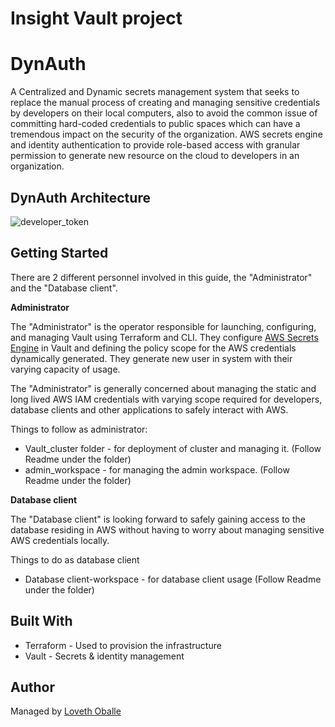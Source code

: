 # Insight Vault project

# DynAuth
A Centralized and Dynamic secrets management system that seeks to replace the manual process of creating and managing sensitive credentials by developers on their local computers, also to avoid the common issue of committing hard-coded credentials to public spaces which can have a tremendous impact on the security of the organization. AWS secrets engine and identity authentication to provide role-based access with granular permission to generate new resource on the cloud to developers in an organization.

## DynAuth Architecture

![developer_token](../snapshots/login_using_token.png)


## Getting Started

There are 2 different personnel involved in this guide, the "Administrator" and the "Database client". 

**Administrator**

The "Administrator" is the operator responsible for launching, configuring, and managing Vault using Terraform and CLI. They configure [AWS Secrets Engine](https://www.vaultproject.io/docs/secrets/aws/index.html) in Vault and defining the policy scope for the AWS credentials dynamically generated. They generate new user in system with their varying capacity of usage.

The "Administrator" is generally concerned about managing the static and long lived AWS IAM credentials with varying scope required for developers, database clients and other applications to safely interact with AWS.

Things to follow as administrator:

* Vault_cluster folder - for deployment of cluster and managing it. (Follow Readme under the folder)
* admin_workspace - for managing the admin workspace. (Follow Readme under the folder)

**Database client**

The "Database client" is looking forward to safely gaining access to the database residing in AWS without having to worry about managing sensitive AWS credentials locally.

Things to do as database client
* Database client-workspace - for database client usage (Follow Readme under the folder)

## Built With

* Terraform - Used to provision the infrastructure
* Vault - Secrets & identity management


## Author

Managed by [Loveth Oballe](https://github.com/oballe1)
